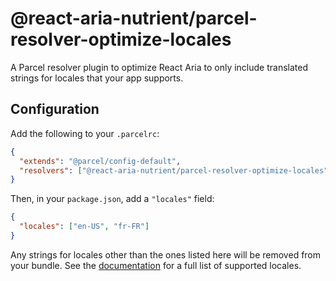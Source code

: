 # @react-aria-nutrient/parcel-resolver-optimize-locales

A Parcel resolver plugin to optimize React Aria to only include translated strings for locales that your app supports.

## Configuration

Add the following to your `.parcelrc`:

```json
{
  "extends": "@parcel/config-default",
  "resolvers": ["@react-aria-nutrient/parcel-resolver-optimize-locales", "..."]
}
```

Then, in your `package.json`, add a `"locales"` field:

```json
{
  "locales": ["en-US", "fr-FR"]
}
```

Any strings for locales other than the ones listed here will be removed from your bundle. See the [documentation](https://react-spectrum.adobe.com/react-aria/internationalization.html#supported-locales) for a full list of supported locales.
